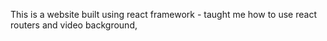 This is a website built using react framework - taught me how to use react routers and video background,


